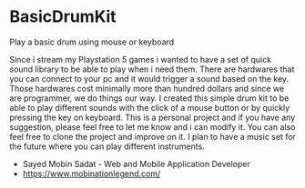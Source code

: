 # BasicDrumKit
Play a basic drum using mouse or keyboard

Since i stream my Playstation 5 games i wanted to have a set of quick sound library to be able to play when i need them. There are hardwares that you can connect to your pc and it would trigger a sound based on the key. Those hardwares cost minimally more than hundred dollars and since we are programmer, we do things our way. I created this simple drum kit to be able to play different sounds with the click of a mouse button or by quickly pressing the key on keyboard. This is a personal project and if you have any suggestion, please feel free to let me know and i can modify it. You can also feel free to clone the project and improve on it. I plan to have a music set for the future where you can play different instruments.

  - Sayed Mobin Sadat - Web and Mobile Application Developer
  - https://www.mobinationlegend.com/
